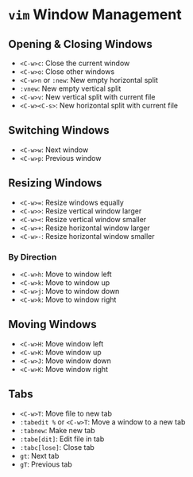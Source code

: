 # `vim` Window Management

## Opening & Closing Windows

- `<C-w>c`: Close the current window
- `<C-w>o`: Close other windows
- `<C-w>n` or `:new`: New empty horizontal split
- `:vnew`: New empty vertical split
- `<C-w>v`: New vertical split with current file
- `<C-w><C-s>`: New horizontal split with current file

## Switching Windows

- `<C-w>w`: Next window
- `<C-w>p`: Previous window

## Resizing Windows

- `<C-w>=`: Resize windows equally
- `<C-w>>`: Resize vertical window larger
- `<C-w><`: Resize vertical window smaller
- `<C-w>+`: Resize horizontal window larger
- `<C-w>-`: Resize horizontal window smaller

### By Direction

- `<C-w>h`: Move to window left
- `<C-w>k`: Move to window up
- `<C-w>j`: Move to window down
- `<C-w>k`: Move to window right

## Moving Windows

- `<C-w>H`: Move window left
- `<C-w>K`: Move window up
- `<C-w>J`: Move window down
- `<C-w>K`: Move window right

## Tabs

* `<C-w>T`: Move file to new tab
* `:tabedit %` or `<C-w>T`: Move a window to a new tab
* `:tabnew`: Make new tab
* `:tabe[dit]`: Edit file in tab
* `:tabc[lose]`: Close tab
* `gt`: Next tab
* `gT`: Previous tab
